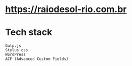 
# https://raiodesol-rio.com.br


# Tech stack

	Gulp.js
	Stylus css
	WordPress
	ACF (Advanced Custom Fields)

